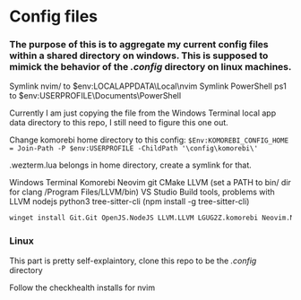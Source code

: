 # Config files

### The purpose of this is to aggregate my current config files within a shared directory on windows. This is supposed to mimick the behavior of the *.config* directory on linux machines.

Symlink nvim/ to $env:LOCALAPPDATA\Local\nvim
Symlink PowerShell ps1 to $env:USERPROFILE\Documents\PowerShell

Currently I am just copying the file from the Windows Terminal local app data directory to this repo, I still need to figure this one out.

Change komorebi home directory to this config: `$Env:KOMOREBI_CONFIG_HOME = Join-Path -P $env:USERPROFILE -ChildPath '\config\komorebi\'`

.wezterm.lua belongs in home directory, create a symlink for that.


Windows Terminal
Komorebi
Neovim
git
CMake
LLVM (set a PATH to bin/ dir for clang /Program Files/LLVM/bin)
VS Studio Build tools, problems with LLVM
nodejs
python3
tree-sitter-cli (npm install -g tree-sitter-cli)

```bash
winget install Git.Git OpenJS.NodeJS LLVM.LLVM LGUG2Z.komorebi Neovim.Neovim LGUG2Z.whkd Obsidian.Obsidian Anki.Anki junegunn.fzf Python.Python.3.11 BurntSushi.ripgrep.MSVC SumatraPDF.SumatraPDF Microsoft.WindowsTerminal Kitware.CMake
```
### Linux

This part is pretty self-explaintory, clone this repo to be the *.config* directory

Follow the checkhealth installs for nvim
